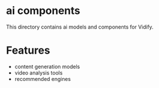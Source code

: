 # ai components 
This directory contains ai models and components for Vidify.
# Features 
- content generation models 
- video analysis tools
- recommended engines

